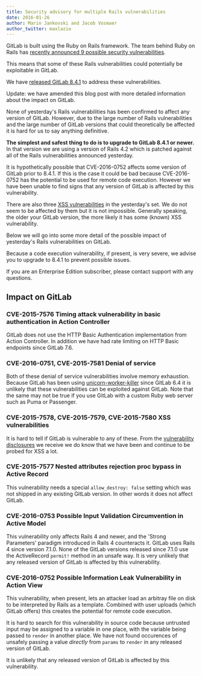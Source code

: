 ```yaml
---
title: Security advisory for multiple Rails vulnerabilities
date: 2016-01-26
author: Marin Jankovski and Jacob Vosmaer
author_twitter: maxlazio
---
```


GitLab is built using the Ruby on Rails framework.
The team behind Ruby on Rails has [recently announced 9 possible security vulnerabilities](http://weblog.rubyonrails.org/2016/1/25/Rails-5-0-0-beta1-1-4-2-5-1-4-1-14-1-3-2-22-1-and-rails-html-sanitizer-1-0-3-have-been-released/).

This means that some of these Rails vulnerabilities could potentially
be exploitable in GitLab.

We have [released GitLab 8.4.1](https://about.gitlab.com/2016/01/26/gitlab-8-dot-4-dot-1-released) to address these
vulnerabilities.

Update: we have amended this blog post with more detailed information
about the impact on GitLab.

<!-- more -->

None of yesterday's Rails vulnerabilities has been confirmed to affect any
version of GitLab. However, due to the large number of Rails vulnerabilities and
the large number of GitLab versions that could theoretically be affected
it is hard for us to say anything definitive.

**The simplest and safest thing to do is to upgrade to GitLab 8.4.1 or newer.** In
that version we are using a version of Rails 4.2 which is patched
against all of the Rails vulnerabilities announced yesterday.

It is hypothetically possible that CVE-2016-0752 affects some version of
GitLab prior to 8.4.1. If this is the case it could be bad because
CVE-2016-0752 has the potential to be used for remote code execution.
However we have been unable to find signs that any version of GitLab is
affected by this vulnerability.

There are also three [XSS
vulnerabilities](https://en.wikipedia.org/wiki/Cross-site_scripting) in
the yesterday's set. We do not seem to be affected by them but it is not
impossible. Generally speaking, the older your GitLab version, the more
likely it has some (known) XSS vulnerability.

Below we will go into some more detail of the possible impact of
yesterday's Rails vulnerabilities on GitLab.

Because a code execution vulnerability, if present, is very severe, we
advise you to upgrade to 8.4.1 to prevent possible issues.

If you are an Enterprise Edition subscriber, please contact support with any questions.

## Impact on GitLab

### CVE-2015-7576 Timing attack vulnerability in basic authentication in Action Controller

GitLab does not use the HTTP Basic Authentication implementation from
Action Controller. In addition we have had rate limiting on HTTP Basic
endpoints since GitLab 7.6.

### CVE-2016-0751, CVE-2015-7581 Denial of service

Both of these denial of service vulnerabilities involve memory
exhaustion. Because GitLab has been using
[unicorn-worker-killer](http://doc.gitlab.com/ce/operations/unicorn.html#unicorn-worker-killer)
since GitLab 6.4 it is unlikely that these vulnerabilities can be
exploited against GitLab. Note that the same may not be true if you use
GitLab with a custom Ruby web server such as Puma or Passenger.

### CVE-2015-7578, CVE-2015-7579, CVE-2015-7580 XSS vulnerabilities

It is hard to tell if GitLab is vulnerable to any of these. From the
[vulnerability
disclosures](https://about.gitlab.com/vulnerability-acknowledgements/)
we receive we do know that we have been and continue to be probed for
XSS a lot.

### CVE-2015-7577 Nested attributes rejection proc bypass in Active Record

This vulnerability needs a special `allow_destroy: false` setting which
was not shipped in any existing GitLab version. In other words
it does not affect GitLab.

### CVE-2016-0753 Possible Input Validation Circumvention in Active Model

This vulnerability only affects Rails 4 and newer, and the 'Strong
Parameters' paradigm introduced in Rails 4 counteracts it. GitLab uses
Rails 4 since version 7.1.0. None of the GitLab versions released since
7.1.0 use the ActiveRecord `permit!` method in an unsafe way. It is very
unlikely that any released version of GitLab is affected by this
vulnerability.

### CVE-2016-0752 Possible Information Leak Vulnerability in Action View

This vulnerability, when present, lets an attacker load an arbitray file
on disk to be interpreted by Rails as a template. Combined with user
uploads (which GitLab offers) this creates the potential for remote code
execution.

It is hard to search for this vulnerability in source code because
untrusted input may be assigned to a variable in one place, with the
variable being passed to `render` in another place. We have not found
occurences of unsafely passing a value *directly* from `params`
to `render` in any released version of GitLab.

It is unlikely that any released version of GitLab is affected by this
vulnerability.
